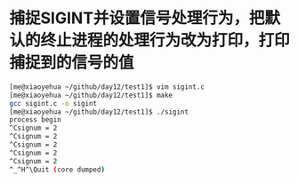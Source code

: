 # 捕捉SIGINT并设置信号处理行为，把默认的终止进程的处理行为改为打印，打印捕捉到的信号的值
```bash
[me@xiaoyehua ~/github/day12/test1]$ vim sigint.c
[me@xiaoyehua ~/github/day12/test1]$ make
gcc sigint.c -o sigint
[me@xiaoyehua ~/github/day12/test1]$ ./sigint 
process begin
^Csignum = 2
^Csignum = 2
^Csignum = 2
^Csignum = 2
^Csignum = 2
^_^H^\Quit (core dumped)

```
